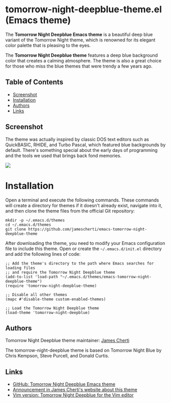 # tomorrow-night-deepblue-theme.el (Emacs theme)

The **Tomorrow Night Deepblue Emacs theme** is a beautiful deep blue variant of the Tomorrow Night theme, which is renowned for its elegant color palette that is pleasing to the eyes.

The **Tomorrow Night Deepblue theme** features a deep blue background color that creates a calming atmosphere. The theme is also a great choice for those who miss the blue themes that were trendy a few years ago.

## Table of Contents

- [Screenshot](#screenshot)
- [Installation](#installation)
- [Authors](#authors)
- [Links](#links)

## Screenshot

The theme was actually inspired by classic DOS text editors such as QuickBASIC, RHIDE, and Turbo Pascal, which featured blue backgrounds by default. There's something special about the early days of programming and the tools we used that brings back fond memories.

![](https://raw.githubusercontent.com/jamescherti/emacs-tomorrow-night-deepblue-theme/master/.screenshot.png)

# Installation

Open a terminal and execute the following commands. These commands will create a directory for themes if it doesn't already exist, navigate into it, and then clone the theme files from the official Git repository:
```
mkdir -p ~/.emacs.d/themes
cd ~/.emacs.d/themes
git clone https://github.com/jamescherti/emacs-tomorrow-night-deepblue-theme
```

After downloading the theme, you need to modify your Emacs configuration file to include this theme. Open or create the `~/.emacs.d/init.el` directory and add the following lines of code:
```
;; Add the theme's directory to the path where Emacs searches for loading files
;; and require the Tomorrow Night Deepblue theme
(add-to-list 'load-path "~/.emacs.d/themes/emacs-tomorrow-night-deepblue-theme")
(require 'tomorrow-night-deepblue-theme)

;; Disable all other themes
(mapc #'disable-theme custom-enabled-themes)

;; Load the Tomorrow Night Deepblue theme
(load-theme 'tomorrow-night-deepblue)
```

## Authors

Tomorrow Night Deepblue theme maintainer: [James Cherti](https://www.jamescherti.com/)

The tomorrow-night-deepblue theme is based on Tomorrow Night Blue by Chris Kempson, Steve Purcell, and Donald Curtis.

## Links
- [GitHub: Tomorrow Night Deepblue Emacs theme](https://github.com/jamescherti/emacs-tomorrow-night-deepblue-theme)
- [Announcement in James Cherti's website about this theme](https://www.jamescherti.com/emacs-tomorrow-night-deepblue-theme-a-refreshing-color-scheme-with-a-deep-blue-background/)
- [Vim version: Tomorrow Night Deepblue for the Vim editor]( https://github.com/jamescherti/vim-tomorrow-night-deepblue)
